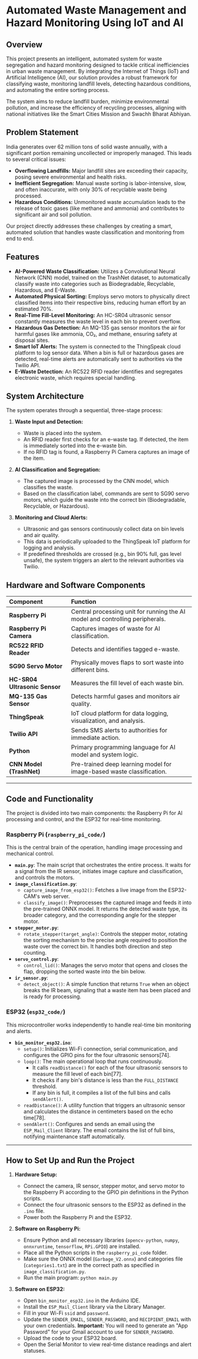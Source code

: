 # Automated Waste Management and Hazard Monitoring Using IoT and AI

## Overview

This project presents an intelligent, automated system for waste segregation and hazard monitoring designed to tackle critical inefficiencies in urban waste management. By integrating the Internet of Things (IoT) and Artificial Intelligence (AI), our solution provides a robust framework for classifying waste, monitoring landfill levels, detecting hazardous conditions, and automating the entire sorting process.

The system aims to reduce landfill burden, minimize environmental pollution, and increase the efficiency of recycling processes, aligning with national initiatives like the Smart Cities Mission and Swachh Bharat Abhiyan.

## Problem Statement

India generates over 62 million tons of solid waste annually, with a significant portion remaining uncollected or improperly managed. This leads to several critical issues:
*   **Overflowing Landfills:** Major landfill sites are exceeding their capacity, posing severe environmental and health risks.
*   **Inefficient Segregation:** Manual waste sorting is labor-intensive, slow, and often inaccurate, with only 30% of recyclable waste being processed.
*   **Hazardous Conditions:** Unmonitored waste accumulation leads to the release of toxic gases (like methane and ammonia) and contributes to significant air and soil pollution.

Our project directly addresses these challenges by creating a smart, automated solution that handles waste classification and monitoring from end to end.

## Features

*   **AI-Powered Waste Classification:** Utilizes a Convolutional Neural Network (CNN) model, trained on the TrashNet dataset, to automatically classify waste into categories such as Biodegradable, Recyclable, Hazardous, and E-Waste.
*   **Automated Physical Sorting:** Employs servo motors to physically direct classified items into their respective bins, reducing human effort by an estimated 70%.
*   **Real-Time Fill-Level Monitoring:** An HC-SR04 ultrasonic sensor constantly measures the waste level in each bin to prevent overflow.
*   **Hazardous Gas Detection:** An MQ-135 gas sensor monitors the air for harmful gases like ammonia, CO₂, and methane, ensuring safety at disposal sites.
*   **Smart IoT Alerts:** The system is connected to the ThingSpeak cloud platform to log sensor data. When a bin is full or hazardous gases are detected, real-time alerts are automatically sent to authorities via the Twilio API.
*   **E-Waste Detection:** An RC522 RFID reader identifies and segregates electronic waste, which requires special handling.

## System Architecture

The system operates through a sequential, three-stage process:

1.  **Waste Input and Detection:**
    *   Waste is placed into the system.
    *   An RFID reader first checks for an e-waste tag. If detected, the item is immediately sorted into the e-waste bin.
    *   If no RFID tag is found, a Raspberry Pi Camera captures an image of the item.

2.  **AI Classification and Segregation:**
    *   The captured image is processed by the CNN model, which classifies the waste.
    *   Based on the classification label, commands are sent to SG90 servo motors, which guide the waste into the correct bin (Biodegradable, Recyclable, or Hazardous).

3.  **Monitoring and Cloud Alerts:**
    *   Ultrasonic and gas sensors continuously collect data on bin levels and air quality.
    *   This data is periodically uploaded to the ThingSpeak IoT platform for logging and analysis.
    *   If predefined thresholds are crossed (e.g., bin 90% full, gas level unsafe), the system triggers an alert to the relevant authorities via Twilio.

## Hardware and Software Components

| Component | Function |
| :--- | :--- |
| **Raspberry Pi** | Central processing unit for running the AI model and controlling peripherals. |
| **Raspberry Pi Camera**| Captures images of waste for AI classification. |
| **RC522 RFID Reader** | Detects and identifies tagged e-waste. |
| **SG90 Servo Motor** | Physically moves flaps to sort waste into different bins. |
| **HC-SR04 Ultrasonic Sensor**| Measures the fill level of each waste bin. |
| **MQ-135 Gas Sensor** | Detects harmful gases and monitors air quality. |
| **ThingSpeak** | IoT cloud platform for data logging, visualization, and analysis. |
| **Twilio API** | Sends SMS alerts to authorities for immediate action. |
| **Python** | Primary programming language for AI model and system logic. |
| **CNN Model (TrashNet)**| Pre-trained deep learning model for image-based waste classification. |

---

## Code and Functionality

The project is divided into two main components: the Raspberry Pi for AI processing and control, and the ESP32 for real-time monitoring.

### Raspberry Pi (`raspberry_pi_code/`)

This is the central brain of the operation, handling image processing and mechanical control.

*   **`main.py`**: The main script that orchestrates the entire process. It waits for a signal from the IR sensor, initiates image capture and classification, and controls the motors.
*   **`image_classification.py`**:
    *   `capture_image_from_esp32()`: Fetches a live image from the ESP32-CAM's web server.
    *   `classify_image()`: Preprocesses the captured image and feeds it into the pre-trained ONNX model. It returns the detected waste type, its broader category, and the corresponding angle for the stepper motor.
*   **`stepper_motor.py`**:
    *   `rotate_stepper(target_angle)`: Controls the stepper motor, rotating the sorting mechanism to the precise angle required to position the waste over the correct bin. It handles both direction and step counting.
*   **`servo_control.py`**:
    *   `control_lid()`: Manages the servo motor that opens and closes the flap, dropping the sorted waste into the bin below.
*   **`ir_sensor.py`**:
    *   `detect_object()`: A simple function that returns `True` when an object breaks the IR beam, signaling that a waste item has been placed and is ready for processing.

### ESP32 (`esp32_code/`)

This microcontroller works independently to handle real-time bin monitoring and alerts.

*   **`bin_monitor_esp32.ino`**:
    *   `setup()`: Initializes Wi-Fi connection, serial communication, and configures the GPIO pins for the four ultrasonic sensors[74].
    *   `loop()`: The main operational loop that runs continuously.
        *   It calls `readDistance()` for each of the four ultrasonic sensors to measure the fill level of each bin[77].
        *   It checks if any bin's distance is less than the `FULL_DISTANCE` threshold.
        *   If any bin is full, it compiles a list of the full bins and calls `sendAlert()`.
    *   `readDistance()`: A utility function that triggers an ultrasonic sensor and calculates the distance in centimeters based on the echo time[78].
    *   `sendAlert()`: Configures and sends an email using the `ESP_Mail_Client` library. The email contains the list of full bins, notifying maintenance staff automatically.

---

## How to Set Up and Run the Project

1.  **Hardware Setup:**
    *   Connect the camera, IR sensor, stepper motor, and servo motor to the Raspberry Pi according to the GPIO pin definitions in the Python scripts.
    *   Connect the four ultrasonic sensors to the ESP32 as defined in the `.ino` file.
    *   Power both the Raspberry Pi and the ESP32.

2.  **Software on Raspberry Pi:**
    *   Ensure Python and all necessary libraries (`opencv-python`, `numpy`, `onnxruntime`, `tensorflow`, `RPi.GPIO`) are installed.
    *   Place all the Python scripts in the `raspberry_pi_code` folder.
    *   Make sure the ONNX model (`Garbage_V2.onnx`) and categories file (`categories1.txt`) are in the correct path as specified in `image_classification.py`.
    *   Run the main program: `python main.py`

3.  **Software on ESP32:**
    *   Open `bin_monitor_esp32.ino` in the Arduino IDE.
    *   Install the `ESP_Mail_Client` library via the Library Manager.
    *   Fill in your Wi-Fi `ssid` and `password`.
    *   Update the `SENDER_EMAIL`, `SENDER_PASSWORD`, and `RECIPIENT_EMAIL` with your own credentials. **Important:** You will need to generate an "App Password" for your Gmail account to use for `SENDER_PASSWORD`.
    *   Upload the code to your ESP32 board.
    *   Open the Serial Monitor to view real-time distance readings and alert statuses.
